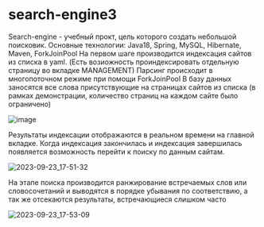 # search-engine3
Search-engine - учебный прокт, цель которого создать небольшой поисковик.
Основные технологии: Java18, Spring, MySQL, Hibernate, Maven, ForkJoinPool
На первом шаге производится индексация сайтов из списка в yaml. (Есть возиожность проиндексировать отдельную страницу во вкладке MANAGEMENT) 
Парсинг происходит в многопоточном режиме при помощи ForkJoinPool
В базу данных заносятся все слова присутствующие на страницах сайтов из списка (в рамках демонстрации, количество страниц на каждом сайте было ограничено)

![image](https://github.com/AleksandrApasov/search-engine3/assets/140314249/238234f3-f2d0-4288-b372-d79e5890f889)

Результаты индексации отображаются в реальном времени на главной вкладке. Когда индексация закончилась и индексация завершилась появляется возможность перейти к поиску по данным сайтам.

![2023-09-23_17-51-32](https://github.com/AleksandrApasov/search-engine3/assets/140314249/f044e8e0-aaaa-476e-ad77-e9411c34b13a)

На этапе поиска производится ранжирование встречаемых слов или словосочетаний и выводятся в порядке убывания по соответствию, а так же отсекаются результаты, встречающиеся слишком часто

![2023-09-23_17-53-09](https://github.com/AleksandrApasov/search-engine3/assets/140314249/c7dc7c01-e496-444b-8582-f5d2ddec5d11)

